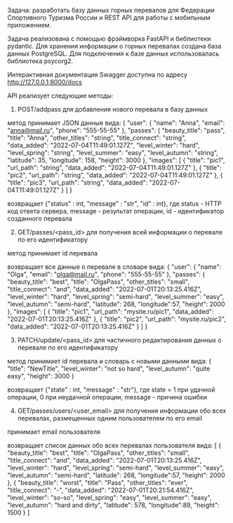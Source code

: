 Задача: разработать базу данных горных перевалов для Федерации Спортивного Туризма России и REST API для работы с мобильным приложением.

Задача реализована с помощью фрэймворка FastAPI и библиотеки pydantic. Для хранения информации о горных перевалах создана база данных PostgreSQL. Для подключения к базе данных использовалась библиотека psycorg2.

Интерактивная документация Swagger доступна по адресу http://127.0.0.1:8000/docs

API реализует следующие методы:

1. POST/addpass  для добавления нового перевала в базу данных

метод принимает JSON данные вида:
{
  "user": {
    "name": "Anna",
    "email": "anna@mail.ru",
    "phone": "555-55-55"
  },
  "passes": {
    "beauty_title": "pass",
    "title": "Anna",
    "other_titles": "string",
    "title_connect": "string",
    "data_added": "2022-07-04T11:49:01.127Z",
    "level_winter": "hard",
    "level_spring": "string",
    "level_summer": "easy",
    "level_autumn": "string",
    "latitude": 35,
    "longitude": 158,
    "height": 3000
  },
  "images": [
    {
      "title": "pic1",
      "url_path": "string",
      "data_added": "2022-07-04T11:49:01.127Z"
    },
{
      "title": "pic2",
      "url_path": "string",
      "data_added": "2022-07-04T11:49:01.127Z"
    },
{
      "title": "pic3",
      "url_path": "string",
      "data_added": "2022-07-04T11:49:01.127Z"
    }
  ]
}

возвращает {"status" : int, "message" : "str", "id" : int}, где status - HTTP код ответа сервера, message - результат операции, id - идентификатор созданного перевала

2. GET/passes/<pass_id>  для получения всей информации о перевале по его идентификатору
  
метод принимает id перевала
  
возвращает все данные о перевале в словаре вида:
{
"user": {
    "name": "Olga",
    "email": "olga@mail.ru",
    "phone": "555-55-55"
  },
  "passes": {
    "beauty_title": "best",
    "title": "OlgaPass",
    "other_titles": "small",
    "title_connect": "and",
    "data_added": "2022-07-01T20:13:25.416Z",
    "level_winter": "hard",
    "level_spring": "semi-hard",
    "level_summer": "easy",
    "level_autumn": "semi-hard",
    "latitude": 268,
    "longitude":57,
    "height": 2000
  },
  "images": [
    {
      "title": "pic1",
      "url_path": "mysite.ru/pic1",
      "data_added": "2022-07-01T20:13:25.416Z"
    },
{
      "title": "pic2",
      "url_path": "mysite.ru/pic2",
      "data_added": "2022-07-01T20:13:25.416Z"
    }
  ]
}
  
3. PATCH/update/<pass_id>  для частичного редактирования данных о перевале по его идентификатору

метод принимает id перевала и словарь с новыми данными вида:
{
    "title": "NewTitle",
    "level_winter": "not so hard",
    "level_autumn": "quite easy",
    "height": 3000
  }

возвращает {"state" : int, "message" : "str"}, где state = 1 при удачной операции, 0 при неудачной операции, message - причина ошибки

4. GET/passes/users/<user_email>  для получения информации обо всех перевалах, размещенных одним пользователем по его email

принимает email пользователя

возвращает список данных обо всех перевалах пользователя вида:
[
  {
    "beauty_title": "best",
    "title": "OlgaPass",
    "other_titles": "small",
    "title_connect": "and",
    "data_added": "2022-07-01T20:13:25.416Z",
    "level_winter": "hard",
    "level_spring": "semi-hard",
    "level_summer": "easy",
    "level_autumn": "semi-hard",
    "latitude": 268,
    "longitude":57,
    "height": 2000
  },
  {
    "beauty_title": "worst",
    "title": "Pass",
    "other_titles": "ever",
    "title_connect": "-",
    "data_added": "2022-07-01T20:21:54.416Z",
    "level_winter": "so-so",
    "level_spring": "easy",
    "level_summer": "easy",
    "level_autumn": "hard and dirty",
    "latitude": 578,
    "longitude":89,
    "height": 1500
  }
]
